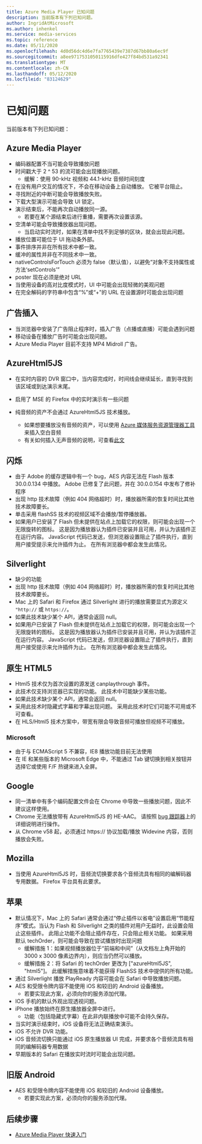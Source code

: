 ```yaml
---
title: Azure Media Player 已知问题
description: 当前版本有下列已知问题。
author: IngridAtMicrosoft
ms.author: inhenkel
ms.service: media-services
ms.topic: reference
ms.date: 05/11/2020
ms.openlocfilehash: 4d0d56dc4d6e7fa7765439e7387d67bb80a6ec9f
ms.sourcegitcommit: a8ee9717531050115916dfe427f84bd531a92341
ms.translationtype: MT
ms.contentlocale: zh-CN
ms.lasthandoff: 05/12/2020
ms.locfileid: "83124629"
---
```

# <a name="known-issues"></a>已知问题 #

当前版本有下列已知问题：

## <a name="azure-media-player"></a>Azure Media Player ##

- 编码器配置不当可能会导致播放问题
- 时间戳大于 2 ^ 53 的流可能会出现播放问题。
  - 缓解：使用 90-kHz 视频和 44.1-kHz 音频时间刻度
- 在没有用户交互的情况下，不会在移动设备上自动播放。 它被平台阻止。
- 寻找附近的中断可能会导致播放失败。
- 下载大型演示可能会导致 UI 锁定。
- 演示结束后，不能再次自动播放同一源。
  - 若要在某个源结束后进行重播，需要再次设置该源。
- 空清单可能会导致播放器出现问题。
  - 当启动实时流时，如果在清单中找不到足够的区块，就会出现此问题。
- 播放位置可能位于 UI 拖动条外部。
- 事件排序并非在所有技术中都一致。
- 缓冲的属性并非在不同技术中一致。
- nativeControlsForTouch 必须为 false（默认值），以避免“对象不支持属性或方法‘setControls’”
- poster 现在必须是绝对 URL
- 当使用设备的高对比度模式时，UI 中可能会出现轻微的美观问题
- 在完全解码的字符串中包含“%”或“+”的 URL 在设置源时可能会出现问题

## <a name="ad-insertion"></a>广告插入 ##

- 当浏览器中安装了广告阻止程序时，插入广告（点播或直播）可能会遇到问题
- 移动设备在播放广告时可能会出现问题。
- Azure Media Player 目前不支持 MP4 Midroll 广告。

## <a name="azurehtml5js"></a>AzureHtml5JS ##

- 在实时内容的 DVR 窗口中，当内容完成时，时间线会继续延长，直到寻找到该区域或到达演示末尾。
- 启用了 MSE 的 Firefox 中的实时演示有一些问题

- 纯音频的资产不会通过 AzureHtml5JS 技术播放。
  - 如果想要播放没有音频的资产，可以使用 [Azure 媒体服务资源管理器工具](https://aka.ms/amse)来插入空白音频
  - 有关如何插入无声音频的说明，可查看[此文](https://azure.microsoft.com/documentation/articles/media-services-advanced-encoding-with-mes/#silent_audio)

## <a name="flash"></a>闪烁 ##

- 由于 Adobe 的缓存逻辑中有一个 bug，AES 内容无法在 Flash 版本 30.0.0.134 中播放。 Adobe 已修复了此问题，并在 30.0.0.154 中发布了修补程序
- 出现 http 技术故障（例如 404 网络超时）时，播放器所需的恢复时间比其他技术故障要长。
- 单击采用 flashSS 技术的视频区域不会播放/暂停播放器。
- 如果用户已安装了 Flash 但未提供在站点上加载它的权限，则可能会出现一个无限旋转的图标。 这是因为播放器认为插件已安装并且可用，并认为该插件正在运行内容。 JavaScript 代码已发送，但浏览器设置阻止了插件执行，直到用户接受提示来允许插件为止。 在所有浏览器中都会发生此情况。  

## <a name="silverlight"></a>Silverlight ##

- 缺少的功能
- 出现 http 技术故障（例如 404 网络超时）时，播放器所需的恢复时间比其他技术故障要长。
- Mac 上的 Safari 和 Firefox 通过 Silverlight 进行的播放需要显式为源定义 `"http://` 或 `https://`。
- 如果此技术缺少某个 API，通常会返回 null。
- 如果用户已安装了 Flash 但未提供在站点上加载它的权限，则可能会出现一个无限旋转的图标。 这是因为播放器认为插件已安装并且可用，并认为该插件正在运行内容。 JavaScript 代码已发送，但浏览器设置阻止了插件执行，直到用户接受提示来允许插件为止。 在所有浏览器中都会发生此情况。  

## <a name="native-html5"></a>原生 HTML5 ##

- Html5 技术仅为首次设置的源发送 canplaythrough 事件。
- 此技术仅支持浏览器已实现的功能。  此技术中可能缺少某些功能。  
- 如果此技术缺少某个 API，通常会返回 null。
- 采用此技术时隐藏式字幕和字幕出现问题。 采用此技术时它们可能不可用或不可查看。
- 在 HLS/Html5 技术方案中，带宽有限会导致音频可播放但视频不可播放。

### <a name="microsoft"></a>Microsoft ###

- 由于与 ECMAScript 5 不兼容，IE8 播放功能目前无法使用
- 在 IE 和某些版本的 Microsoft Edge 中，不能通过 Tab 键切换到相关按钮并选择它或使用 F/F 热键来进入全屏。

## <a name="google"></a>Google ##

- 同一清单中有多个编码配置文件会在 Chrome 中导致一些播放问题，因此不建议这样使用。
- Chrome 无法播放带有 AzureHtml5JS 的 HE-AAC。 请按照 [bug 跟踪器](https://bugs.chromium.org/p/chromium/issues/detail?id=534301)上的详细说明进行操作。
- 从 Chrome v58 起，必须通过 https:// 协议加载/播放 Widevine 内容，否则播放会失败。

## <a name="mozilla"></a>Mozilla ##

- 当使用 AzureHtml5JS 时，音频流切换要求各个音频流具有相同的编解码器专用数据。 Firefox 平台具有此要求。

## <a name="apple"></a>苹果 ##

- 默认情况下，Mac 上的 Safari 通常会通过“停止插件以省电”设置启用“节能程序”模式。当认为 Flash 和 Silverlight 之类的插件对用户无益时，此设置会阻止这些插件。 此阻止功能不会阻止插件存在，只会阻止相关功能。 如果采用默认 techOrder，则可能会导致在尝试播放时出现问题
  - 缓解措施 1：如果视频播放器位于“前端和中间”（从文档左上角开始的 3000 x 3000 像素边界内），则应当仍然可以播放。
  - 缓解措施 2：将 Safari 的 techOrder 更改为 ["azureHtml5JS", "html5"]。 此缓解措施意味着不能获得 FlashSS 技术中提供的所有功能。
- 通过 Silverlight 播放 PlayReady 内容可能会在 Safari 中导致播放问题。
- AES 和受限令牌内容不能使用 iOS 和较旧的 Android 设备播放。
  - 若要实现此方案，必须向你的服务添加代理。
- IOS 手机的默认外观出现透视问题。
- iPhone 播放始终在原生播放器全屏中进行。
  - 功能（包括隐藏式字幕）在此非内联播放中可能不会持久保存。
- 当实时演示结束时，iOS 设备将无法正确结束演示。
- iOS 不允许 DVR 功能。
- iOS 音频流切换只能通过 iOS 原生播放器 UI 完成，并要求各个音频流具有相同的编解码器专用数据
- 早期版本的 Safari 在播放实时流时可能会出现问题。

## <a name="older-android"></a>旧版 Android ##

- AES 和受限令牌内容不能使用 iOS 和较旧的 Android 设备播放。
  - 若要实现此方案，必须向你的服务添加代理。

## <a name="next-steps"></a>后续步骤 ##

- [Azure Media Player 快速入门](azure-media-player-quickstart.md)